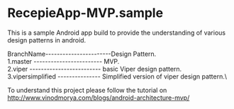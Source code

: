 # RecepieApp-MVP.sample


This is a sample Android app build to provide the understanding of various design patterns in 
android.

 BranchName-----------------------Design Pattern.\
 1.master ------------------------ MVP.\
 2.viper ------------------------- basic Viper design pattern.\
 3.vipersimplified --------------- Simplified version of viper design pattern.\
 
 
To understand this project please follow the tutorial on http://www.vinodmorya.com/blogs/android-architecture-mvp/